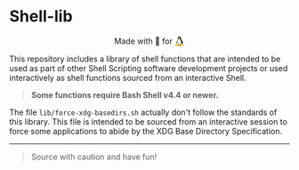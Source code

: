 # Shell-lib

<p align="center">
  Made with 💝 for <img src=".github/tux.png" align="top" width="18" />
</p>

<!--
| |
| :---: |
| Made with 💝 for <img src=".github/tux.png" align="top" width="18" /> |
-->

This repository includes a library of shell functions that are intended to
be used as part of other Shell Scripting software development projects
or used interactively as shell functions sourced from an interactive Shell.

> **Some functions require Bash Shell v4.4 or newer.**

The file `lib/force-xdg-basedirs.sh` actually don't follow the standards
of this library.
This file is intended to be sourced from an interactive session to force some
applications to abide by the XDG Base Directory Specification.

---

> Source with caution and have fun!
